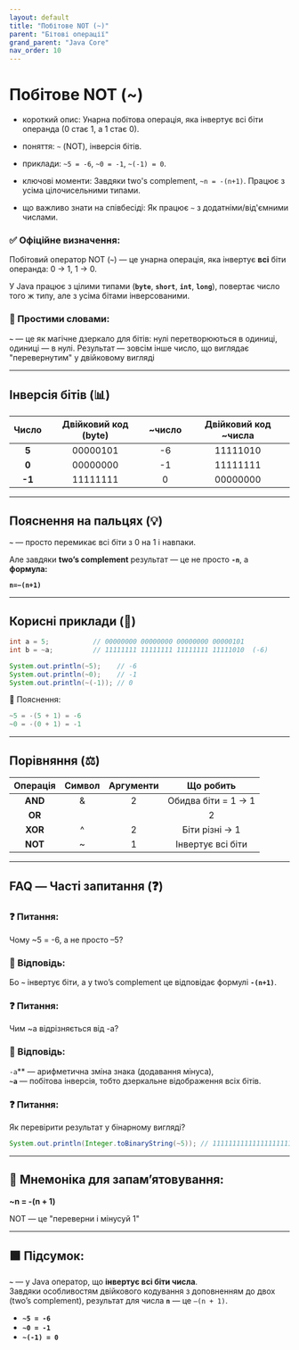 ```yaml
---
layout: default
title: "Побітове NOT (~)"
parent: "Бітові операції"
grand_parent: "Java Core"
nav_order: 10
---
```


# Побітове NOT (~)

* короткий опис: Унарна побітова операція, яка інвертує всі біти операнда (0 стає 1, а 1 стає 0).

* поняття: `~` (NOT), інверсія бітів.

* приклади: `~5 = -6`, `~0 = -1`, `~(-1) = 0`.

* ключові моменти: Завдяки two's complement, `~n = -(n+1)`. Працює з усіма цілочисельними типами.

* що важливо знати на співбесіді: Як працює `~` з додатніми/від'ємними числами.

### **✅ Офіційне визначення:**

Побітовий оператор NOT (**`~`**) — це унарна операція, яка інвертує **всі** біти операнда: 0 -> 1, 1 -> 0\.

У Java працює з цілими типами (**`byte`**, **`short`**, **`int`**, **`long`**), повертає число того ж типу, але з усіма бітами інверсованими.

### **🧠 Простими словами:**

**`~`** — це як магічне дзеркало для бітів: нулі перетворюються в одиниці, одиниці — в нулі. Результат — зовсім інше число, що виглядає "перевернутим" у двійковому вигляді

---

## **Інверсія бітів (📊)**

| Число | Двійковий код (byte) | \~число | Двійковий код \~числа |
| :---: | :---: | :---: | :---: |
| **5** | 00000101 | \-6 | 11111010 |
| **0** | 00000000 | \-1 | 11111111 |
| **\-1** | 11111111 | 0 | 00000000 |

---

## **Пояснення на пальцях (💡)**

**`~`** — просто перемикає всі біти з 0 на 1 і навпаки.

Але завдяки **two’s complement** результат — це не просто **`-n`**, а  
**формула:**

**`n=−(n+1)`**

---

## **Корисні приклади (🧪)**

```java
int a = 5;           // 00000000 00000000 00000000 00000101
int b = ~a;          // 11111111 11111111 11111111 11111010  (-6)

System.out.println(~5);    // -6
System.out.println(~0);    // -1
System.out.println(~(-1)); // 0
```

🧠 Пояснення:

```java
~5 = -(5 + 1) = -6
~0 = -(0 + 1) = -1
```

---

## **Порівняння (⚖️)**

| Операція | Символ | Аргументи | Що робить |
| :---: | :---: | :---: | :---: |
| **AND** | & | 2 | Обидва біти \= 1 -> 1 |
| **OR** | | | 2 | Хоч один біт \= 1 |
| **XOR** | ^ | 2 | Біти різні -> 1 |
| **NOT** | \~ | 1 | Інвертує всі біти |

---

## **FAQ — Часті запитання (❓)**

### **❓ Питання:**

Чому \~5 \= \-6, а не просто –5?

### **💬 Відповідь:**

 Бо **`~`** інвертує біти, а у two’s complement це відповідає формулі **`-(n+1)`**.

### **❓ Питання:**

Чим \~a відрізняється від \-a?

### **💬 Відповідь:**

`-a`** — арифметична зміна знака (додавання мінуса),  
**`~a`** — побітова інверсія, тобто дзеркальне відображення всіх бітів.

### **❓ Питання:**

Як перевірити результат у бінарному вигляді?

```java
System.out.println(Integer.toBinaryString(~5)); // 11111111111111111111111111111010
```

---

## **🧠 Мнемоніка для запам’ятовування:**

**\~n \= \-(n \+ 1\)**

NOT — це "переверни і мінусуй 1"

---

## **🟩 Підсумок:**

**`~`** — у Java оператор, що **інвертує всі біти числа**.  
Завдяки особливостям двійкового кодування з доповненням до двох (two’s complement), результат для числа **`n`** — це `–(n + 1)`.

* **`~5 = -6`**
* **`~0 = -1`**
* **`~(-1) = 0`**
